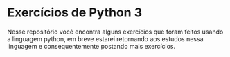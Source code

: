 # Exercícios de Python 3

Nesse repositório você encontra alguns exercícios que foram feitos usando a linguagem python, em breve estarei retornando aos estudos nessa linguagem e consequentemente postando mais exercícios.